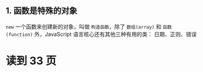 ## 1. 函数是特殊的对象

`new` 一个函数来创建新的对象，叫做 `构造函数`，除了 `数组(array)` 和 `函数(function)` 外，JavaScript 语言核心还有其他三种有用的类： 日期、正则、错误


# 读到 33 页